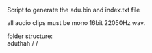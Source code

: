 Script to generate the adu.bin and index.txt file  

all audio clips must be mono 16bit 22050Hz wav.  

folder structure:  
aduthah / <index><akuru> / <akuru><fili>
